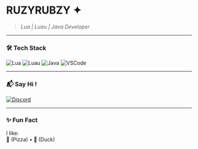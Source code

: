 #  **RUZYRUBZY**  ✦
> *Lua | Luau | Java Developer*

---

###  **🛠️ Tech Stack**  
<p align="left">
  <img src="https://img.shields.io/badge/Lua-2C2D72?style=flat&logo=lua&logoColor=white" alt="Lua"/>
  <img src="https://img.shields.io/badge/Luau-003366?style=flat&logo=roblox&logoColor=white" alt="Luau"/>
  <img src="https://img.shields.io/badge/Java-007396?style=flat&logo=java&logoColor=white" alt="Java"/>
  <img src="https://img.shields.io/badge/VSCode-007ACC?style=flat&logo=visual-studio-code&logoColor=white" alt="VSCode"/>
</p>

---

###  **📬 Say Hi !**
<a href="https://discord.com/users/ruzyrubzy" target="_blank">
  <img src="https://img.shields.io/badge/Discord-ruzyrubzy-5865F2?style=flat&logo=discord&logoColor=white" alt="Discord"/>
</a>

---

###  **✨ Fun Fact**  
I like:  
🍕 (Pizza) • 🦆 (Duck)
